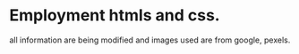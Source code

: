 #  Employment htmls and css.
all information are being modified and images used are from google, pexels.
